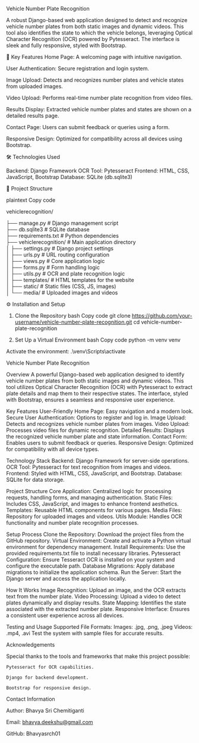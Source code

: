 Vehicle Number Plate Recognition

A robust Django-based web application designed to detect and recognize vehicle number plates from both static images and dynamic videos. This tool also identifies the state to which the vehicle belongs, leveraging Optical Character Recognition (OCR) powered by Pytesseract. The interface is sleek and fully responsive, styled with Bootstrap.

🚀 Key Features
Home Page:
A welcoming page with intuitive navigation.

User Authentication: 
Secure registration and login system.

Image Upload:
Detects and recognizes number plates and vehicle states from uploaded images.

Video Upload: 
Performs real-time number plate recognition from video files.

Results Display: 
Extracted vehicle number plates and states are shown on a detailed results page.

Contact Page: 
Users can submit feedback or queries using a form.

Responsive Design: 
Optimized for compatibility across all devices using Bootstrap.

🛠 Technologies Used

Backend: Django Framework
OCR Tool: Pytesseract
Frontend: HTML, CSS, JavaScript, Bootstrap
Database: SQLite (db.sqlite3)

📂 Project Structure

plaintext
Copy code

vehiclerecognition/  

├── manage.py                # Django management script  
├── db.sqlite3               # SQLite database  
├── requirements.txt         # Python dependencies  
├── vehiclerecognition/      # Main application directory  
│   ├── settings.py          # Django project settings  
│   ├── urls.py              # URL routing configuration  
│   ├── views.py             # Core application logic  
│   ├── forms.py             # Form handling logic  
│   ├── utils.py             # OCR and plate recognition logic  
│   ├── templates/           # HTML templates for the website  
│   ├── static/              # Static files (CSS, JS, images)  
│   └── media/               # Uploaded images and videos  


⚙️ Installation and Setup
1. Clone the Repository
    bash
    Copy code
    git clone https://github.com/your-username/vehicle-number-plate-recognition.git
    cd vehicle-number-plate-recognition

2. Set Up a Virtual Environment
    bash
    Copy code
    python -m venv venv

Activate the environment:      .\venv\Scripts\activate



Vehicle Number Plate Recognition

Overview
A powerful Django-based web application designed to identify vehicle number plates from both static images and dynamic videos. This tool utilizes Optical Character Recognition (OCR) with Pytesseract to extract plate details and map them to their respective states. The interface, styled with Bootstrap, ensures a seamless and responsive user experience.


Key Features
User-Friendly Home Page: Easy navigation and a modern look.
Secure User Authentication: Options to register and log in.
Image Upload: Detects and recognizes vehicle number plates from images.
Video Upload: Processes video files for dynamic recognition.
Detailed Results: Displays the recognized vehicle number plate and state information.
Contact Form: Enables users to submit feedback or queries.
Responsive Design: Optimized for compatibility with all device types.


Technology Stack
Backend: Django Framework for server-side operations.
OCR Tool: Pytesseract for text recognition from images and videos.
Frontend: Styled with HTML, CSS, JavaScript, and Bootstrap.
Database: SQLite for data storage.


Project Structure
Core Application: Centralized logic for processing requests, handling forms, and managing authentication.
Static Files: Includes CSS, JavaScript, and images to enhance frontend aesthetics.
Templates: Reusable HTML components for various pages.
Media Files: Repository for uploaded images and videos.
Utils Module: Handles OCR functionality and number plate recognition processes.


Setup Process
Clone the Repository: Download the project files from the GitHub repository.
Virtual Environment: Create and activate a Python virtual environment for dependency management.
Install Requirements: Use the provided requirements.txt file to install necessary libraries.
Pytesseract Configuration: Ensure Tesseract OCR is installed on your system and configure the executable path.
Database Migrations: Apply database migrations to initialize the application schema.
Run the Server: Start the Django server and access the application locally.


How It Works
Image Recognition: Upload an image, and the OCR extracts text from the number plate.
Video Processing: Upload a video to detect plates dynamically and display results.
State Mapping: Identifies the state associated with the extracted number plate.
Responsive Interface: Ensures a consistent user experience across all devices.


Testing and Usage
Supported File Formats:
Images: .jpg, .png, .jpeg
Videos: .mp4, .avi
Test the system with sample files for accurate results.

Acknowledgements

Special thanks to the tools and frameworks that make this project possible:

    Pytesseract for OCR capabilities.

    Django for backend development.

    Bootstrap for responsive design.


Contact Information

Author: Bhavya Sri Chemitiganti

Email: bhavya.deekshu@gmail.com

GitHub: Bhavyasrch01
